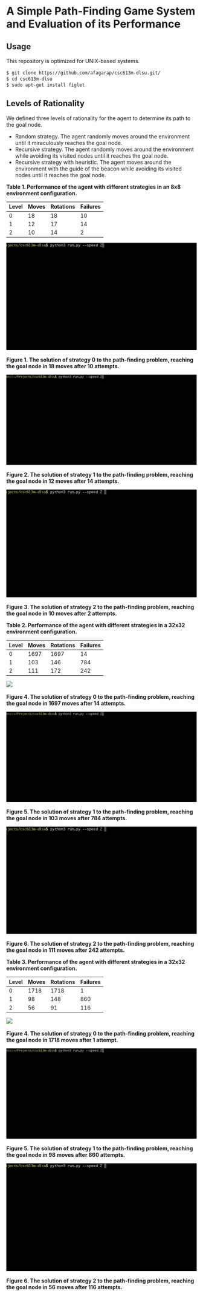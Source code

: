 A Simple Path-Finding Game System and Evaluation of its Performance
===

## Usage

This repository is optimized for UNIX-based systems.

```buildoutcfg
$ git clone https://github.com/afagarap/csc613m-dlsu.git/
$ cd csc613m-dlsu
$ sudo apt-get install figlet
```

## Levels of Rationality

We defined three levels of rationality for the agent to determine its path to the goal node.

* Random strategy. The agent randomly moves around the environment until it miraculously reaches the goal node. 
* Recursive strategy. The agent randomly moves around the environment while avoiding its visited nodes until it reaches the goal node.
* Recursive strategy with heuristic. The agent moves around the environment with the guide of the beacon while avoiding its visited nodes until it reaches the goal node.

**Table 1. Performance of the agent with different strategies in an 8x8 environment configuration.**

|Level|Moves|Rotations|Failures|
|-----|-----|---------|--------|
|0|18|18|10|
|1|12|17|14|
|2|10|14|2|


![](assets/config-1-level-0.gif)

**Figure 1. The solution of strategy 0 to the path-finding problem, reaching the goal node in 18 moves after 10 attempts.**

![](assets/config-1-level-1.gif)

**Figure 2. The solution of strategy 1 to the path-finding problem, reaching the goal node in 12 moves after 14 attempts.**

![](assets/config-1-level-2.gif)

**Figure 3. The solution of strategy 2 to the path-finding problem, reaching the goal node in 10 moves after 2 attempts.**

**Table 2. Performance of the agent with different strategies in a 32x32 environment configuration.**

|Level|Moves|Rotations|Failures|
|-----|-----|---------|--------|
|0|1697|1697|14|
|1|103|146|784|
|2|111|172|242|

![](assets/config-2-level-0.gif)

**Figure 4. The solution of strategy 0 to the path-finding problem, reaching the goal node in 1697 moves after 14 attempts.**

![](assets/config-1-level-1.gif)

**Figure 5. The solution of strategy 1 to the path-finding problem, reaching the goal node in 103 moves after 784 attempts.**

![](assets/config-1-level-2.gif)

**Figure 6. The solution of strategy 2 to the path-finding problem, reaching the goal node in 111 moves after 242 attempts.**

**Table 3. Performance of the agent with different strategies in a 32x32 environment configuration.**

|Level|Moves|Rotations|Failures|
|-----|-----|---------|--------|
|0|1718|1718|1|
|1|98|148|860|
|2|56|91|116|

![](assets/config-2-level-0.gif)

**Figure 4. The solution of strategy 0 to the path-finding problem, reaching the goal node in 1718 moves after 1 attempt.**

![](assets/config-1-level-1.gif)

**Figure 5. The solution of strategy 1 to the path-finding problem, reaching the goal node in 98 moves after 860 attempts.**

![](assets/config-1-level-2.gif)

**Figure 6. The solution of strategy 2 to the path-finding problem, reaching the goal node in 56 moves after 116 attempts.**

